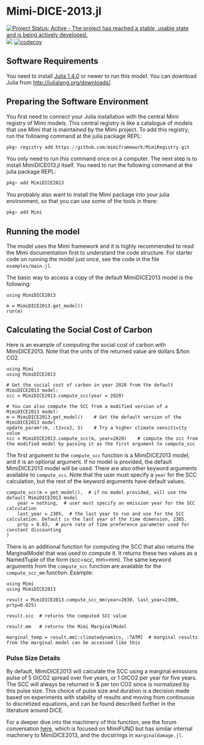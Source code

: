 # Mimi-DICE-2013.jl

[![Project Status: Active - The project has reached a stable, usable state and is being actively developed.](http://www.repostatus.org/badges/latest/active.svg)](http://www.repostatus.org/#active)
![](https://github.com/anthofflab/MimiDICE2013.jl/workflows/Run%20tests/badge.svg)
[![codecov](https://codecov.io/gh/anthofflab/MimiDICE2013.jl/branch/master/graph/badge.svg)](https://codecov.io/gh/anthofflab/MimiDICE2013.jl)


## Software Requirements

You need to install [Julia 1.4.0](https://julialang.org) or newer to run this model. You can download Julia from http://julialang.org/downloads/.

## Preparing the Software Environment

You first need to connect your Julia installation with the central Mimi registry of Mimi models. This central registry is like a catalogue of models that use Mimi that is maintained by the Mimi project. To add this registry, run the following command at the julia package REPL:

```julia
pkg> registry add https://github.com/mimiframework/MimiRegistry.git
```

You only need to run this command once on a computer.
The next step is to install MimiDICE013.jl itself. You need to run the following command at the julia package REPL:

```julia
pkg> add MimiDICE2013
```

You probably also want to install the Mimi package into your julia environment, so that you can use some of the tools in there:

```julia
pkg> add Mimi
```
## Running the model

The model uses the Mimi framework and it is highly recommended to read the Mimi documentation first to understand the code structure. For starter code on running the model just once, see the code in the file `examples/main.jl`.

The basic way to access a copy of the default MimiDICE2013 model is the following:
```
using MimiDICE2013

m = MimiDICE2013.get_model()
run(m)
```

## Calculating the Social Cost of Carbon

Here is an example of computing the social cost of carbon with MimiDICE2013. Note that the units of the returned value are dollars $/ton CO2.
```
using Mimi
using MimiDICE2013

# Get the social cost of carbon in year 2020 from the default MimiDICE2013 model:
scc = MimiDICE2013.compute_scc(year = 2020)

# You can also compute the SCC from a modified version of a MimiDICE2013 model:
m = MimiDICE2013.get_model()    # Get the default version of the MimiDICE2013 model
update_param!(m, :t2xco2, 5)    # Try a higher climate sensitivity value
scc = MimiDICE2013.compute_scc(m, year=2020)    # compute the scc from the modified model by passing it as the first argument to compute_scc
```
The first argument to the `compute_scc` function is a MimiDICE2013 model, and it is an optional argument. If no model is provided, the default MimiDICE2013 model will be used. 
There are also other keyword arguments available to `compute_scc`. Note that the user must specify a `year` for the SCC calculation, but the rest of the keyword arguments have default values.
```
compute_scc(m = get_model(),  # if no model provided, will use the default MimiDICE2013 model
    year = nothing,  # user must specify an emission year for the SCC calculation
    last_year = 2305,  # the last year to run and use for the SCC calculation. Default is the last year of the time dimension, 2305.
    prtp = 0.03,  # pure rate of time preference parameter used for constant discounting
)
```
There is an additional function for computing the SCC that also returns the MarginalModel that was used to compute it. It returns these two values as a NamedTuple of the form (scc=scc, mm=mm). The same keyword arguments from the `compute_scc` function are available for the `compute_scc_mm` function. Example:
```
using Mimi
using MimiDICE2013

result = MimiDICE2013.compute_scc_mm(year=2030, last_year=2300, prtp=0.025)

result.scc  # returns the computed SCC value

result.mm   # returns the Mimi MarginalModel

marginal_temp = result.mm[:climatedynamics, :TATM]  # marginal results from the marginal model can be accessed like this
```

### Pulse Size Details

By default, MimiDICE2013 will calculate the SCC using a marginal emissions pulse of 5 GtCO2 spread over five years, or 1 GtCO2 per year for five years.  The SCC will always be returned in $ per ton CO2 since is normalized by this pulse size. This choice of pulse size and duration is a decision made based on experiments with stability of results and moving from continuous to discretized equations, and can be found described further in the literature around DICE.

For a deeper dive into the machinery of this function, see the forum conversation [here](https://forum.mimiframework.org/t/mimifund-emissions-pulse/153/9), which is focused on MimiFUND but has similar internal machinery to MimiDICE2013, and the docstrings in `marginaldamage.jl`.
